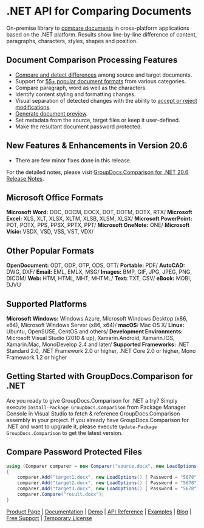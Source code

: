# .NET API for Comparing Documents

On-premise library to [compare documents](https://products.groupdocs.com/comparison/net) in cross-platform applications based on the .NET platform. Results show line-by-line difference of content, paragraphs, characters, styles, shapes and position.

## Document Comparison Processing Features

- [Compare and detect differences](https://docs.groupdocs.com/comparison/net/compare-documents/) among source and target documents.
- Support for [55+ popular document formats](https://docs.groupdocs.com/comparison/net/supported-document-formats/) from various categories.
- Compare paragraph, word as well as the characters.
- Identify content styling and formatting changes.
- Visual separation of detected changes with the ability to [accept or reject modifications](https://docs.groupdocs.com/comparison/net/accept-or-reject-detected-changes/).
- [Generate document preview](https://docs.groupdocs.com/comparison/net/generate-document-pages-preview/).
- Set metadata from the source, target files or keep it user-defined.
- Make the resultant document password protected.

## New Features & Enhancements in Version 20.6

- There are few minor fixes done in this release.

For the detailed notes, please visit [GroupDocs.Comparison for .NET 20.6 Release Notes](https://docs.groupdocs.com/display/comparisonnet/GroupDocs.Comparison+for+.NET+20.6+Release+Notes).

## Microsoft Office Formats

**Microsoft Word:** DOC, DOCM, DOCX, DOT, DOTM, DOTX, RTX/
**Microsoft Excel:** XLS, XLT, XLSX, XLTM, XLSB, XLSM, XLSX/
**Microsoft PowerPoint:** POT, POTX, PPS, PPSX, PPTX, PPT/
**Microsoft OneNote:** ONE/
**Microsoft Visio:** VSDX, VSD, VSS, VST, VDX/

## Other Popular Formats

**OpenDocument:** ODT, ODP, OTP, ODS, OTT/
**Portable:** PDF/
**AutoCAD:** DWG, DXF/
**Email:** EML, EMLX, MSG/
**Images:** BMP, GIF, JPG, JPEG, PNG, DICOM/
**Web:** HTM, HTML, MHT, MHTML/
**Text:** TXT, CSV/
**eBook:** MOBI, DJVU

## Supported Platforms

**Microsoft Windows:** Windows Azure, Microsoft Windows Desktop (x86, x64), Microsoft Windows Server (x86, x64)/
**macOS:** Mac OS X/
**Linux:** Ubuntu, OpenSUSE, CentOS and others/
**Development Environments:** Microsoft Visual Studio (2010 & up), Xamarin.Android, Xamarin.IOS, Xamarin.Mac, MonoDevelop 2.4 and later/
**Supported Frameworks:** .NET Standard 2.0, .NET Framework 2.0 or higher, .NET Core 2.0 or higher, Mono Framework 1.2 or higher

## Getting Started with GroupDocs.Comparison for .NET

Are you ready to give GroupDocs.Comparison for .NET a try? Simply execute `Install-Package GroupDocs.Comparison` from Package Manager Console in Visual Studio to fetch & reference GroupDocs.Comparison assembly in your project. If you already have GroupDocs.Comparison for .NET and want to upgrade it, please execute `Update-Package GroupDocs.Comparison` to get the latest version.

## Compare Password Protected Files

```csharp
using (Comparer comparer = new Comparer("source.docx", new LoadOptions() { Password = "1234" }))
{
	comparer.Add("target1.docx", new LoadOptions() { Password = "5678" });
    comparer.Add("target2.docx", new LoadOptions() { Password = "5678" });
    comparer.Add("target3.docx", new LoadOptions() { Password = "5678" });
    comparer.Compare("result.docx");
}
```

[Product Page](https://products.groupdocs.com/comparison/net) | [Documentation](https://docs.groupdocs.com/display/comparisonnet/home) | [Demo](https://products.groupdocs.app/comparison/family) | [API Reference](https://docs.groupdocs.com/display/comparisonnet/home) | [Examples](https://docs.groupdocs.com/comparison/net) | [Blog](https://blog.groupdocs.com/category/comparison/) | [Free Support](https://blog.groupdocs.com/category/comparison/) | [Temporary License](https://purchase.groupdocs.com/temporary-license)
